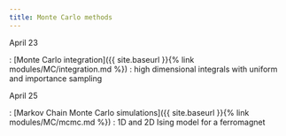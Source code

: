 ```yaml
---
title: Monte Carlo methods
---
```


April 23

: [Monte Carlo integration]({{ site.baseurl }}{% link
  modules/MC/integration.md %})
  : high dimensional integrals with uniform and importance sampling
  
April 25

: [Markov Chain Monte Carlo simulations]({{ site.baseurl }}{% link
  modules/MC/mcmc.md %})
  : 1D and 2D Ising model for a ferromagnet
